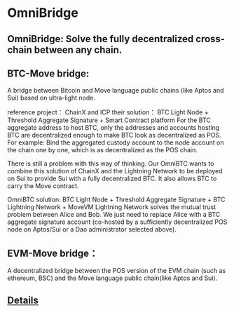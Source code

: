 # OmniBridge

## OmniBridge: Solve the fully decentralized cross-chain between any chain.

## BTC-Move bridge:

A bridge between Bitcoin and Move language public chains (like Aptos and Sui) based on ultra-light node. 

reference project： ChainX and ICP
their solution： BTC Light Node + Threshold Aggregate Signature + Smart Contract platform
For the BTC aggregate address to host BTC, only the addresses and accounts hosting BTC are decentralized enough to make BTC look as decentralized as POS. For example: Bind the aggregated custody account to the node account on the chain one by one, which is as decentralized as the POS chain.

There is still a problem with this way of thinking. Our OmniBTC wants to combine this solution of ChainX and the Lightning Network to be deployed on Sui to provide Sui with a fully decentralized BTC. It also allows BTC to carry the Move contract.

OmniBTC solution:
BTC Light Node + Threshold Aggregate Signature + BTC Lightning Network + MoveVM
Lightning Network solves the mutual trust problem between Alice and Bob.
We just need to replace Alice with a BTC aggregate signature account (co-hosted by a sufficiently decentralized POS node on Aptos/Sui or a Dao administrator selected above).

## EVM-Move bridge：

A decentralized bridge between the POS version of the EVM chain (such as ethereum, BSC) and the Move language public chain(like Aptos and Sui).

## [Details](https://github.com/OmniBTC/OmniBridge/blob/main/BTC_bridge_solution.md)
